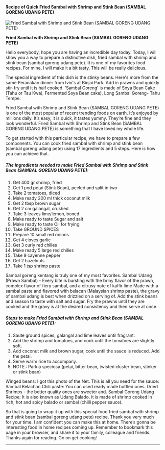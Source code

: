            

#### Recipe of Quick Fried Sambal with Shrimp and Stink Bean (SAMBAL GORENG UDANG PETE)

![Fried Sambal with Shrimp and Stink Bean (SAMBAL GORENG UDANG PETE)](https://img-global.cpcdn.com/recipes/2535964_448b040db664459b/751x532cq70/fried-sambal-with-shrimp-and-stink-bean-sambal-goreng-udang-pete-recipe-main-photo.jpg)

**Fried Sambal with Shrimp and Stink Bean (SAMBAL GORENG UDANG PETE)**

Hello everybody, hope you are having an incredible day today. Today, I will show you a way to prepare a distinctive dish, fried sambal with shrimp and stink bean (sambal goreng udang pete). It is one of my favorites food recipes. For mine, I will make it a bit tasty. This will be really delicious.

The special ingredient of this dish is the stinky beans. Here's more from the same Peranakan dinner from Ivin's at Binjai Park. Add in prawns and quickly stir-fry until it is half cooked. 'Sambal Goreng' is made of Soya Bean Cake (Tahu or Tau Kwa), Fermented Soya Bean cake), Long Sambal Goreng- Tahu Tempe.

Fried Sambal with Shrimp and Stink Bean (SAMBAL GORENG UDANG PETE) is one of the most popular of recent trending foods on earth. It’s enjoyed by millions daily. It’s easy, it is quick, it tastes yummy. They’re fine and they look wonderful. Fried Sambal with Shrimp and Stink Bean (SAMBAL GORENG UDANG PETE) is something that I have loved my whole life.

To get started with this particular recipe, we have to prepare a few components. You can cook fried sambal with shrimp and stink bean (sambal goreng udang pete) using 17 ingredients and 5 steps. Here is how you can achieve that.

##### The ingredients needed to make Fried Sambal with Shrimp and Stink Bean (SAMBAL GORENG UDANG PETE):

1.  Get 400 gr shrimp, fried
2.  Get 1 pod petai (Stink Bean), peeled and split in two
3.  Take 2 tomatoes, diced
4.  Make ready 200 ml thick coconut milk
5.  Get 2 tbsp brown sugar
6.  Get 2 cm galangal, crushed
7.  Take 3 leaves lime/lemon, boned
8.  Make ready to taste Sugar and salt
9.  Make ready to taste Oil for frying
10.  Take GROUND SPICES
11.  Prepare 10 small red onions
12.  Get 4 cloves garlic
13.  Get 3 curly red chilies
14.  Make ready 5 large red chilies
15.  Take 9 cayenne pepper
16.  Get 2 hazelnuts
17.  Take 1 tsp shrimp paste

Sambal goreng kentang is truly one of my most favorites. Sambal Udang (Prawn Sambal) - Every bite is bursting with the briny flavor of the prawn, complex flavor of fiery sambal, and a citrusy note of kaffir lime Made with a sambal paste and flavored with belacan (Malaysian shrimp paste), the gravy of sambal udang is best when drizzled on a serving of. Add the stink beans and season to taste with salt and sugar. Fry the prawns until they are cooked and the gravy is at the desired consistency and then serve at once.

##### Steps to make Fried Sambal with Shrimp and Stink Bean (SAMBAL GORENG UDANG PETE):

1.  Saute ground spices, galangal and lime leaves until fragrant.
2.  Add the shrimp and tomatoes, and cook until the tomatoes are slightly soft.
3.  Add coconut milk and brown sugar, cook until the sauce is reduced. Add the petai.
4.  Serve warm rice to accompany.
5.  NOTE : Parkia speciosa (petai, bitter bean, twisted cluster bean, stinker or stink bean)

Winged beans: I got this photo of the Net. This is all you need for the sauce: Sambal Belachan Chili paste: You can used ready made bottled ones. Dried Shrimps - the better quality ones are sweeter and. Sambal Goreng Udang Recipe; It is also known as Udang Balado. It is made of shrimp cooked in rich, hot and spicy balado or sambal (chilli pepper sauce).

So that is going to wrap it up with this special food fried sambal with shrimp and stink bean (sambal goreng udang pete) recipe. Thank you very much for your time. I am confident you can make this at home. There’s gonna be interesting food in home recipes coming up. Remember to bookmark this page in your browser, and share it to your family, colleague and friends. Thanks again for reading. Go on get cooking!

* * *